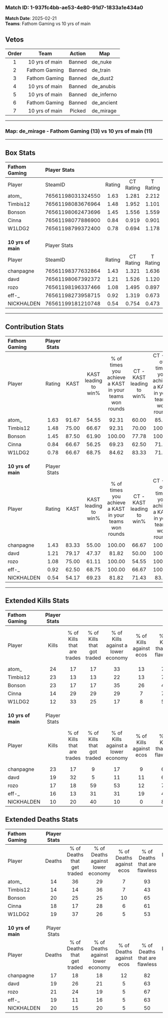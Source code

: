 ### Match ID: 1-937fc4bb-ae53-4e80-91d7-1833a1e434a0  
**Match Date**: 2025-02-21  
**Teams**: Fathom Gaming vs 10 yrs of main  

## Vetos  

| Order | Team | Action | Map |
| :---: | :--: | :----: | --- |
| 1 | 10 yrs of main | Banned | de_nuke |
| 2 | Fathom Gaming | Banned | de_train |
| 3 | Fathom Gaming | Banned | de_dust2 |
| 4 | 10 yrs of main | Banned | de_anubis |
| 5 | 10 yrs of main | Banned | de_inferno |
| 6 | Fathom Gaming | Banned | de_ancient |
| 7 | 10 yrs of main | Picked | de_mirage |

---  

### **Map**: de_mirage - Fathom Gaming (13) vs 10 yrs of main (11)  
---  

## Box Stats  

| **Fathom Gaming**  | Player Stats      |        |           |          |       |       |       |         |        |      |     |
| :- | :- | :-: | :-: | :-: | :-: | :-: | :-: | :-: | :-: | :-: | :-: |
| Player             | SteamID           | Rating | CT Rating | T Rating | KAST  |  ADR  | Kills | Assists | Deaths | K/D  | HS% |
| atom_              | 76561198031324550 |  1.63  |   1.281   |  2.212   | 91.67 | 104.4 |  24   |    4    |   14   | 1.71 | 62  |
| Timbis12           | 76561198083676964 |  1.48  |   1.952   |  1.101   | 75.00 | 99.4  |  23   |    9    |   14   | 1.64 | 60  |
| Bonson             | 76561198062473696 |  1.45  |   1.556   |  1.559   | 87.50 | 105.0 |  23   |    6    |   20   | 1.15 | 60  |
| Cinna              | 76561198077886900 |  0.84  |   0.919   |  0.901   | 66.67 | 52.8  |  14   |    5    |   18   | 0.78 | 42  |
| W1LDG2             | 76561198799372400 |  0.78  |   0.694   |  1.178   | 66.67 | 62.0  |  12   |    5    |   19   | 0.63 | 58  |
|                    |                   |        |           |          |       |       |       |         |        |      |     |
|                    |                   |        |           |          |       |       |       |         |        |      |     |
|                    |                   |        |           |          |       |       |       |         |        |      |     |
| **10 yrs of main** | Player Stats      |        |           |          |       |       |       |         |        |      |     |
| Player             | SteamID           | Rating | CT Rating | T Rating | KAST  |  ADR  | Kills | Assists | Deaths | K/D  | HS% |
| chanpagne          | 76561198377632864 |  1.43  |   1.321   |  1.636   | 83.33 | 89.6  |  23   |    5    |   17   | 1.35 | 65  |
| davd               | 76561198067392372 |  1.21  |   1.526   |  1.120   | 79.17 | 86.5  |  19   |    8    |   19   | 1.00 | 57  |
| rozo               | 76561198196337466 |  1.08  |   1.495   |  0.897   | 75.00 | 89.0  |  17   |   10    |   21   | 0.81 | 41  |
| eff-_              | 76561198273958715 |  0.92  |   1.319   |  0.673   | 62.50 | 72.1  |  16   |    4    |   19   | 0.84 | 43  |
| NICKHALDEN         | 76561199181210748 |  0.54  |   0.754   |  0.473   | 54.17 | 48.4  |  10   |    4    |   20   | 0.50 | 40  |
---  

## Contribution Stats  

| **Fathom Gaming**  | Player Stats |       |                      |                                                        |                           |                                                             |                          |                                                            |
| :- | :-: | :-: | :-: | :-: | :-: | :-: | :-: | :-: |
| Player             |    Rating    | KAST  | KAST leading to win% | % of times you achieve a KAST in your teams won rounds | CT - KAST leading to win% | CT - % of times you achieve a KAST in your teams won rounds | T - KAST leading to win% | T - % of times you achieve a KAST in your teams won rounds |
| atom_              |     1.63     | 91.67 |        54.55         |                         92.31                          |           60.00           |                            85.71                            |          50.00           |                           100.00                           |
| Timbis12           |     1.48     | 75.00 |        66.67         |                         92.31                          |           70.00           |                           100.00                            |          62.50           |                           83.33                            |
| Bonson             |     1.45     | 87.50 |        61.90         |                         100.00                         |           77.78           |                           100.00                            |          50.00           |                           100.00                           |
| Cinna              |     0.84     | 66.67 |        56.25         |                         69.23                          |           62.50           |                            71.43                            |          50.00           |                           66.67                            |
| W1LDG2             |     0.78     | 66.67 |        68.75         |                         84.62                          |           83.33           |                            71.43                            |          60.00           |                           100.00                           |
|                    |              |       |                      |                                                        |                           |                                                             |                          |                                                            |
|                    |              |       |                      |                                                        |                           |                                                             |                          |                                                            |
|                    |              |       |                      |                                                        |                           |                                                             |                          |                                                            |
| **10 yrs of main** | Player Stats |       |                      |                                                        |                           |                                                             |                          |                                                            |
| Player             |    Rating    | KAST  | KAST leading to win% | % of times you achieve a KAST in your teams won rounds | CT - KAST leading to win% | CT - % of times you achieve a KAST in your teams won rounds | T - KAST leading to win% | T - % of times you achieve a KAST in your teams won rounds |
| chanpagne          |     1.43     | 83.33 |        55.00         |                         100.00                         |           66.67           |                           100.00                            |          45.45           |                           100.00                           |
| davd               |     1.21     | 79.17 |        47.37         |                         81.82                          |           50.00           |                           100.00                            |          42.86           |                           60.00                            |
| rozo               |     1.08     | 75.00 |        61.11         |                         100.00                         |           54.55           |                           100.00                            |          71.43           |                           100.00                           |
| eff-_              |     0.92     | 62.50 |        68.75         |                         100.00                         |           66.67           |                           100.00                            |          71.43           |                           100.00                           |
| NICKHALDEN         |     0.54     | 54.17 |        69.23         |                         81.82                          |           71.43           |                            83.33                            |          66.67           |                           80.00                            |
---  

## Extended Kills Stats  

| **Fathom Gaming**  | Player Stats |                            |                            |                                    |                         |                              |                                 |                                       |                    |           |
| :- | :-: | :-: | :-: | :-: | :-: | :-: | :-: | :-: | :-: | :-: |
| Player             |    Kills     | % of Kills that are trades | % of Kills that got traded | % of Kills against a lower economy | % of Kills against ecos | % of Kills that are flawless | % of Kills that are close duels | % of Kills that are assisted by flash | Pistol Round Kills | AWP Kills |
| atom_              |      24      |             17             |             17             |                 33                 |           13            |              75              |                4                |                   0                   |         1          |     7     |
| Timbis12           |      23      |             13             |             13             |                 22                 |           13            |              74              |                0                |                   4                   |         4          |     0     |
| Bonson             |      23      |             17             |             17             |                 35                 |           26            |              43              |               17                |                   4                   |         2          |     0     |
| Cinna              |      14      |             29             |             29             |                 29                 |            7            |              71              |                0                |                   7                   |         0          |     2     |
| W1LDG2             |      12      |             33             |             25             |                 17                 |            8            |              50              |                8                |                   8                   |         3          |     0     |
|                    |              |                            |                            |                                    |                         |                              |                                 |                                       |                    |           |
|                    |              |                            |                            |                                    |                         |                              |                                 |                                       |                    |           |
|                    |              |                            |                            |                                    |                         |                              |                                 |                                       |                    |           |
| **10 yrs of main** | Player Stats |                            |                            |                                    |                         |                              |                                 |                                       |                    |           |
| Player             |    Kills     | % of Kills that are trades | % of Kills that got traded | % of Kills against a lower economy | % of Kills against ecos | % of Kills that are flawless | % of Kills that are close duels | % of Kills that are assisted by flash | Pistol Round Kills | AWP Kills |
| chanpagne          |      23      |             17             |             9              |                 17                 |            9            |              61              |                9                |                   4                   |         1          |     0     |
| davd               |      19      |             32             |             5              |                 11                 |           11            |              63              |                5                |                   5                   |         2          |     3     |
| rozo               |      17      |             18             |             59             |                 53                 |           12            |              71              |                6                |                   6                   |         0          |     0     |
| eff-_              |      16      |             13             |             31             |                 31                 |           19            |              44              |               25                |                  19                   |         0          |     0     |
| NICKHALDEN         |      10      |             20             |             40             |                 10                 |            0            |              80              |                0                |                   0                   |         0          |     0     |
## Extended Deaths Stats  

| **Fathom Gaming**  | Player Stats |                             |                                   |                          |                               |                            |                           |               |
| :- | :-: | :-: | :-: | :-: | :-: | :-: | :-: | :-: |
| Player             |    Deaths    | % of Deaths that get traded | % of Deaths against lower economy | % of Deaths against ecos | % of Deaths that are flawless | % of Deaths that are close | % of Deaths while blinded | Deaths to AWP |
| atom_              |      14      |             36              |                29                 |            7             |              93               |             0              |             7             |       0       |
| Timbis12           |      14      |             14              |                36                 |            7             |              43               |             29             |            21             |       0       |
| Bonson             |      20      |             25              |                25                 |            10            |              65               |             5              |             5             |       1       |
| Cinna              |      18      |             17              |                28                 |            6             |              61               |             0              |             0             |       1       |
| W1LDG2             |      19      |             37              |                26                 |            5             |              53               |             16             |             5             |       1       |
|                    |              |                             |                                   |                          |                               |                            |                           |               |
|                    |              |                             |                                   |                          |                               |                            |                           |               |
|                    |              |                             |                                   |                          |                               |                            |                           |               |
| **10 yrs of main** | Player Stats |                             |                                   |                          |                               |                            |                           |               |
| Player             |    Deaths    | % of Deaths that get traded | % of Deaths against lower economy | % of Deaths against ecos | % of Deaths that are flawless | % of Deaths that are close | % of Deaths while blinded | Deaths to AWP |
| chanpagne          |      17      |             18              |                18                 |            12            |              82               |             6              |             6             |       1       |
| davd               |      19      |             26              |                21                 |            5             |              63               |             11             |             5             |       1       |
| rozo               |      21      |             24              |                19                 |            5             |              67               |             5              |             5             |       2       |
| eff-_              |      19      |             11              |                16                 |            5             |              63               |             5              |             5             |       2       |
| NICKHALDEN         |      20      |             15              |                20                 |            5             |              50               |             5              |             0             |       3       |
